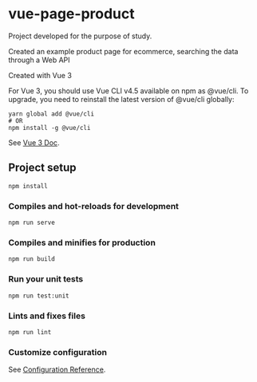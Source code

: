 # vue-page-product

Project developed for the purpose of study.

Created an example product page for ecommerce, searching the data through a Web API

Created with Vue 3

For Vue 3, you should use Vue CLI v4.5 available on npm as @vue/cli. To upgrade, you need to reinstall the latest version of @vue/cli globally:

```
yarn global add @vue/cli
# OR
npm install -g @vue/cli
```

See [Vue 3 Doc](https://v3.vuejs.org/).

## Project setup
```
npm install
```

### Compiles and hot-reloads for development
```
npm run serve
```

### Compiles and minifies for production
```
npm run build
```

### Run your unit tests
```
npm run test:unit
```

### Lints and fixes files
```
npm run lint
```

### Customize configuration
See [Configuration Reference](https://cli.vuejs.org/config/).
